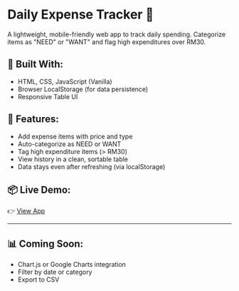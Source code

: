 # Daily Expense Tracker 🧾

A lightweight, mobile-friendly web app to track daily spending. Categorize items as "NEED" or "WANT" and flag high expenditures over RM30.

## 🔧 Built With:
- HTML, CSS, JavaScript (Vanilla)
- Browser LocalStorage (for data persistence)
- Responsive Table UI

## 🚀 Features:
- Add expense items with price and type
- Auto-categorize as NEED or WANT
- Tag high expenditure items (> RM30)
- View history in a clean, sortable table
- Data stays even after refreshing (via localStorage)

## 📦 Live Demo:
👉 [View App](https://yourusername.github.io/daily-expense-tracker/)

---

## 📊 Coming Soon:
- Chart.js or Google Charts integration
- Filter by date or category
- Export to CSV
